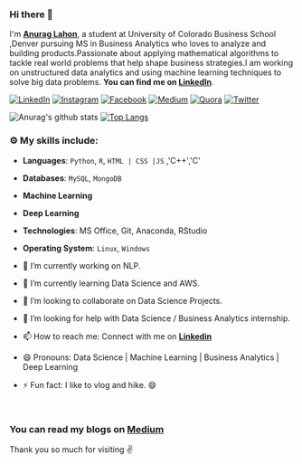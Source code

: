 ### Hi there 👋

<!--
**anuraglahon16/anuraglahon16** is a ✨ _special_ ✨ repository because its `README.md` (this file) appears on your GitHub profile.
-->
I'm **[Anurag Lahon](https://www.linkedin.com/in/anurag-lahon/)**, a student at University of Colorado Business School ,Denver pursuing MS in Business Analytics who loves to analyze and building products.Passionate about applying mathematical algorithms to tackle real world problems that help shape business strategies.I am working on unstructured data analytics and using machine learning techniques to solve big data problems. **You can find me on [LinkedIn](https://www.linkedin.com/in/anurag-lahon/)**.

 [![LinkedIn](https://img.shields.io/static/v1.svg?label=LinkedIn&message=@anurag-lahon&logo=linkedin&style=flat&color=blue)](https://www.linkedin.com/in/anurag-lahon/)
 [![Instagram](https://img.shields.io/static/v1.svg?label=Instagram&message=@anurag_.ai&logo=Instagram&style=flat&color=pink)](https://www.instagram.com/anurag_.ai)
 [![Facebook](https://img.shields.io/static/v1.svg?label=Facebook&message=@anurag.lahon&logo=Facebook&style=flat&color=blue)](https://www.facebook.com/anurag.lahon)
 [![Medium](https://img.shields.io/static/v1.svg?label=Medium&message=@anuraglahonmba&logo=Medium&style=flat&color=black)](https://medium.com/@anuraglahonmba)
 [![Quora](https://img.shields.io/static/v1.svg?label=Quora&message=@Anurag-Lahon&logo=Quora&style=flat&color=red)](https://www.quora.com/profile/Anurag-Lahon)
 [![Twitter](https://img.shields.io/static/v1.svg?label=Twitter&message=@AnuragLahon&logo=Twitter&style=flat&color=blue)](https://twitter.com/AnuragLahon)


![Anurag's github stats](https://github-readme-stats.vercel.app/api?username=anuraglahon16&show_icons=true&theme=radical)
[![Top Langs](https://github-readme-stats.vercel.app/api/top-langs/?username=anuraglahon16&layout=compact)](https://github.com/anuraglahon16/github-readme-stats)
### :gear: My skills include:

- **Languages**: `Python`, `R`, `HTML | CSS |JS` ,'C++','C'

- **Databases**: `MySQL`, `MongoDB`

- **Machine Learning**

- **Deep Learning**

- **Technologies**: MS Office, Git, Anaconda, RStudio

- **Operating System**: `Linux`, `Windows`


- 🔭 I’m currently working on NLP.
- 🌱 I’m currently learning Data Science and AWS.
- 👯 I’m looking to collaborate on Data Science Projects.
- 🤔 I’m looking for help with Data Science / Business Analytics internship.
- 📫 How to reach me: Connect with me on [**Linkedin**](https://www.linkedin.com/in/anurag-lahon/)
- 😄 Pronouns: Data Science | Machine Learning | Business Analytics | Deep Learning
- ⚡ Fun fact: I like to vlog and hike. 😄 

<br />



### You can read my blogs on [**Medium**](https://medium.com/@anuraglahonmba)
 

Thank you so much for visiting  :v:
